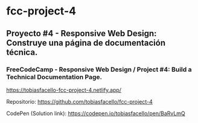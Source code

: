 # fcc-project-4

## Proyecto #4 - Responsive Web Design: Construye una página de documentación técnica.

### FreeCodeCamp - Responsive Web Design / Project #4: Build a Technical Documentation Page.

https://tobiasfacello-fcc-project-4.netlify.app/

Repositorio: https://github.com/tobiasfacello/fcc-project-4
  
CodePen (Solution link): https://codepen.io/tobiasfacello/pen/BaRvLmQ
